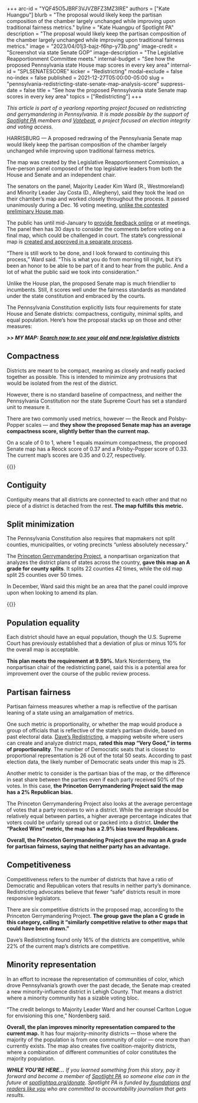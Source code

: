 +++
arc-id = "YQF45O5JBRF3VJVZBFZ3MZ3IRE"
authors = ["Kate Huangpu"]
blurb = "The proposal would likely keep the partisan composition of the chamber largely unchanged while improving upon traditional fairness metrics."
byline = "Kate Huangpu of Spotlight PA"
description = "The proposal would likely keep the partisan composition of the chamber largely unchanged while improving upon traditional fairness metrics."
image = "2023/04/01j3-bajz-f6hp-y73b.png"
image-credit = "Screenshot via state Senate GOP"
image-description = "The Legislative Reapportionment Committee meets."
internal-budget = "See how the proposed Pennsylvania state House map scores in every key area"
internal-id = "SPLSENATESCORE"
kicker = "Redistricting"
modal-exclude = false
no-index = false
published = 2021-12-27T05:00:00-05:00
slug = "pennsylvania-redistricting-state-senate-map-analysis-score"
suppress-date = false
title = "See how the proposed Pennsylvania state Senate map scores in every key area"
topics = ["Redistricting"]
+++

<i>This article is part of a yearlong reporting project focused on redistricting and gerrymandering in Pennsylvania. It is made possible by the support of </i><a href="https://www.spotlightpa.org/"><i>Spotlight PA</i></a><i> members and </i><a href="https://votebeat.org/"><i>Votebeat</i></a><i>, a project focused on election integrity and voting access.</i>

HARRISBURG — A proposed redrawing of the Pennsylvania Senate map would likely keep the partisan composition of the chamber largely unchanged while improving upon traditional fairness metrics.

The map was created by the Legislative Reapportionment Commission, a five-person panel composed of the top legislative leaders from both the House and Senate and an independent chair.

The senators on the panel, Majority Leader Kim Ward (R., Westmoreland) and Minority Leader Jay Costa (D., Allegheny), said they took the lead on their chamber’s map and worked closely throughout the process. It passed unanimously during a Dec. 16 voting meeting, <a href="https://www.spotlightpa.org/news/2021/12/pennsylvania-redistricting-state-house-map-score-analysis/">unlike the contested preliminary House map</a>.

<script src="https://www.spotlightpa.org/embed.js" async></script><div data-spl-embed-version="1" data-spl-src="https://www.spotlightpa.org/embeds/newsletter/"></div>

The public has until mid-January to <a href="https://www.redistricting.state.pa.us/">provide feedback online</a> or at meetings. The panel then has 30 days to consider the comments before voting on a final map, which could be challenged in court. The state’s congressional map is <a href="https://www.spotlightpa.org/news/2021/12/pa-congressional-maps-proposed-redistricting/">created and approved in a separate process</a>.

“There is still work to be done, and I look forward to continuing this process,” Ward said. “This is what you do from morning till night, but it’s been an honor to be able to be part of it and to hear from the public. And a lot of what the public said we took into consideration.”

Unlike the House plan, the proposed Senate map is much friendlier to incumbents. Still, it scores well under the fairness standards as mandated under the state constitution and embraced by the courts.

The Pennsylvania Constitution explicitly lists four requirements for state House and Senate districts: compactness, contiguity, minimal splits, and equal population. Here’s how the proposal stacks up on those and other measures:

<i><b>&gt;&gt; MY MAP: </b></i><a href="https://www.spotlightpa.org/news/2021/12/pennsylvania-redistricting-house-senate-districts-lookup-tool/"><i><b>Search now to see your old and new legislative districts</b></i></a>

## Compactness

Districts are meant to be compact, meaning as closely and neatly packed together as possible. This is intended to minimize any protrusions that would be isolated from the rest of the district.

However, there is no standard baseline of compactness, and neither the Pennsylvania Constitution nor the state Supreme Court has set a standard unit to measure it.

There are two commonly used metrics, however — the Reock and Polsby-Popper scales — and <b>they show the proposed Senate map has an average compactness score, slightly better than the current map.</b>

On a scale of 0 to 1, where 1 equals maximum compactness, the proposed Senate map has a Reock score of 0.37 and a Polsby-Popper score of 0.33. The current map’s scores are 0.35 and 0.27, respectively.

{{<picture src="external/g0ebvg1y00c9fz13fpbk015k94.jpeg" description="Proposed District 35 (pictured in purple) keeps two counties whole while only splitting the third county once. The Princeton Gerrymandering Project gave the map an A grade for its minimal county splits." caption="Proposed District 35 (pictured in purple) keeps two counties whole while only splitting the third county once. The Princeton Gerrymandering Project gave the map an A grade for its minimal county splits." credit="Proposed Pennsylvania Senate Map via Dave&#39;s Redistricting">}} 

## Contiguity

Contiguity means that all districts are connected to each other and that no piece of a district is detached from the rest. <b>The map fulfills this metric.</b>

## Split minimization

The Pennsylvania Constitution also requires that mapmakers not split counties, municipalities, or voting precincts “unless absolutely necessary.”

The <a href="https://gerrymander.princeton.edu/redistricting-report-card?planId=recs9O2bPY5blTTQT" target="_blank">Princeton Gerrymandering Project,</a> a nonpartisan organization that analyzes the district plans of states across the country, <b>gave this map an A grade for county splits</b>. It splits 22 counties 42 times, while the old map split 25 counties over 50 times.

In December, Ward said this might be an area that the panel could improve upon when looking to amend its plan.

{{<picture src="external/2fe251bcac4sc329nk1yfj528w.jpeg" description="While the proposed District 9 (pictured in blue) crosses county boundaries, it remains compact without any major protrusions." caption="While the proposed District 9 (pictured in blue) crosses county boundaries, it remains compact without any major protrusions." credit="Proposed Pennsylvania Senate Map via Dave&#39;s Redistricting">}} 

## Population equality

Each district should have an equal population, though the U.S. Supreme Court has previously established that a deviation of plus or minus 10% for the overall map is acceptable.

<b>This plan meets the requirement at 9.59%. </b>Mark Nordernberg, the nonpartisan chair of the redistricting panel, said this is a potential area for improvement over the course of the public review process.

## Partisan fairness

Partisan fairness measures whether a map is reflective of the partisan leaning of a state using an amalgamation of metrics.

One such metric is proportionality, or whether the map would produce a group of officials that is reflective of the state’s partisan divide, based on past electoral data. <a href="https://davesredistricting.org/maps#home" target="_blank">Dave’s Redistricting</a>, a mapping website where users can create and analyze district maps, <b>rated this map “Very Good,” in terms of proportionality</b>. The number of Democratic seats that is closest to proportional representation is 26 out of the total 50 seats. According to past election data, the likely number of Democratic seats under this map is 25.

Another metric to consider is the partisan bias of the map, or the difference in seat share between the parties even if each party received 50% of the votes. In this case, <b>the Princeton Gerrymandering Project said the map has a 2% Republican bias.</b>

The Princeton Gerrymandering Project also looks at the average percentage of votes that a party receives to win a district. While the average should be relatively equal between parties, a higher average percentage indicates that voters could be unfairly spread out or packed into a district. <b>Under the “Packed Wins” metric, the map has a 2.9% bias toward Republicans.</b>

<b>Overall, the Princeton Gerrymandering Project gave the map an A grade for partisan fairness, saying that neither party has an advantage.</b>

## Competitiveness

Competitiveness refers to the number of districts that have a ratio of Democratic and Republican voters that results in neither party’s dominance. Redistricting advocates believe that fewer “safe” districts result in more responsive legislators.

<script src="https://www.spotlightpa.org/embed.js" async></script><div data-spl-embed-version="1" data-spl-src="https://www.spotlightpa.org/embeds/donate/?eyebrow_text=SUPPORT%20SPOTLIGHT%20PA&cta_text=YES%2C%20TRIPLE%20MY%20GIFT&teaser_text=Support%20Spotlight%20PA's%20vital%20investigative%20journalism%20for%20Pennsylvania%20and%20for%20a%20limited%20time%2C%20all%20gifts%20will%20be%20TRIPLED."></div>

There are six competitive districts in the proposed map, according to the Princeton Gerrymandering Project. <b>The group gave the plan a C grade in this category, calling it “similarly competitive relative to other maps that could have been drawn.”</b>

Dave’s Redistricting found only 16% of the districts are competitive, while 22% of the current map’s districts are competitive.

## Minority representation

In an effort to increase the representation of communities of color, which drove Pennsylvania’s growth over the past decade, the Senate map created a new minority-influence district in Lehigh County. That means a district where a minority community has a sizable voting bloc.

“The credit belongs to Majority Leader Ward and her counsel Carlton Logue for envisioning this one,” Nordenberg said.

<b>Overall, the plan improves minority representation compared to the current map.</b> It has four majority-minority districts — those where the majority of the population is from one community of color — one more than currently exists. The map also creates five coalition-majority districts, where a combination of different communities of color constitutes the majority population.

<i><b>WHILE YOU’RE HERE...</b></i><i> If you learned something from this story, pay it forward and become a member of </i><a href="https://www.spotlightpa.org/"><i>Spotlight PA</i></a><i> so someone else can in the future at </i><a href="http://spotlightpa.org/donate"><i>spotlightpa.org/donate</i></a><i>. Spotlight PA is funded by</i><a href="https://www.spotlightpa.org/support"><i> foundations</i></a><i> </i><a href="https://www.spotlightpa.org/support"><i>and readers like you</i></a><i> who are committed to accountability journalism that gets results.</i>
